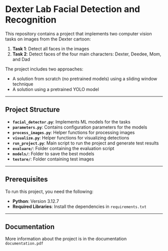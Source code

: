 # Dexter Lab Facial Detection and Recognition

This repository contains a project that implements two computer vision tasks on images from the Dexter cartoon:

1. **Task 1**: Detect all faces in the images
2. **Task 2**: Detect faces of the four main characters: Dexter, Deedee, Mom, and Dad

The project includes two approaches:
- A solution from scratch (no pretrained models) using a sliding window technique
- A solution using a pretrained YOLO model

---

## Project Structure

- **`facial_detector.py`**: Implements ML models for the tasks
- **`parameters.py`**: Contains configuration parameters for the models
- **`process_images.py`**: Helper functions for processing images
- **`visualize.py`**: Helper functions for visualizing detections
- **`run_project.py`**: Main script to run the project and generate test results
- **`evaluare/`**: Folder containing the evaluation script
- **`models/`**: Folder to save the best models
- **`testare/`**: Folder containing test images

---

## Prerequisites

To run this project, you need the following:

- **Python**: Version 3.12.7
- **Required Libraries**: Install the dependencies in `requirements.txt`

---

## Documentation

More information about the project is in the documentation `documentation.pdf`